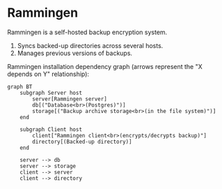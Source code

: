 # Rammingen

Rammingen is a self-hosted backup encryption system.

1. Syncs backed-up directories across several hosts.
1. Manages previous versions of backups.

Rammingen installation dependency graph (arrows represent the "X depends on Y" relationship):

```mermaid
graph BT
    subgraph Server host
        server[Rammingen server]
        db[("Database<br>(Postgres)")]
        storage[("Backup archive storage<br>(in the file system)")]
    end

    subgraph Client host
        client["Rammingen client<br>(encrypts/decrypts backup)"]
        directory[(Backed-up directory)]
    end

    server --> db
    server --> storage
    client --> server
    client --> directory
```
